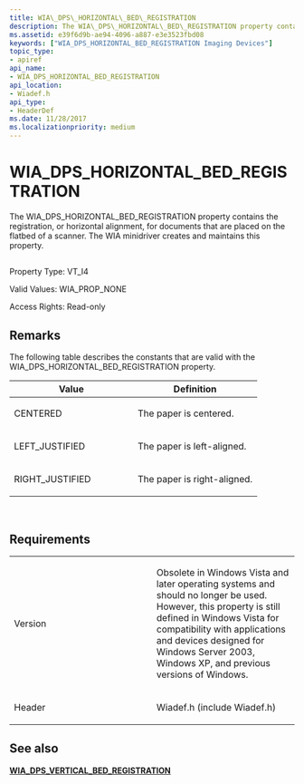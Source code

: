 ```yaml
---
title: WIA\_DPS\_HORIZONTAL\_BED\_REGISTRATION
description: The WIA\_DPS\_HORIZONTAL\_BED\_REGISTRATION property contains the registration, or horizontal alignment, for documents that are placed on the flatbed of a scanner. The WIA minidriver creates and maintains this property.
ms.assetid: e39f6d9b-ae94-4096-a887-e3e3523fbd08
keywords: ["WIA_DPS_HORIZONTAL_BED_REGISTRATION Imaging Devices"]
topic_type:
- apiref
api_name:
- WIA_DPS_HORIZONTAL_BED_REGISTRATION
api_location:
- Wiadef.h
api_type:
- HeaderDef
ms.date: 11/28/2017
ms.localizationpriority: medium
---
```


# WIA\_DPS\_HORIZONTAL\_BED\_REGISTRATION


The WIA\_DPS\_HORIZONTAL\_BED\_REGISTRATION property contains the registration, or horizontal alignment, for documents that are placed on the flatbed of a scanner. The WIA minidriver creates and maintains this property.

## <span id="ddk_wia_dps_horizontal_bed_registration_si"></span><span id="DDK_WIA_DPS_HORIZONTAL_BED_REGISTRATION_SI"></span>


Property Type: VT\_I4

Valid Values: WIA\_PROP\_NONE

Access Rights: Read-only

Remarks
-------

The following table describes the constants that are valid with the WIA\_DPS\_HORIZONTAL\_BED\_REGISTRATION property.

<table>
<colgroup>
<col width="50%" />
<col width="50%" />
</colgroup>
<thead>
<tr class="header">
<th>Value</th>
<th>Definition</th>
</tr>
</thead>
<tbody>
<tr class="odd">
<td><p>CENTERED</p></td>
<td><p>The paper is centered.</p></td>
</tr>
<tr class="even">
<td><p>LEFT_JUSTIFIED</p></td>
<td><p>The paper is left-aligned.</p></td>
</tr>
<tr class="odd">
<td><p>RIGHT_JUSTIFIED</p></td>
<td><p>The paper is right-aligned.</p></td>
</tr>
</tbody>
</table>

 

Requirements
------------

<table>
<colgroup>
<col width="50%" />
<col width="50%" />
</colgroup>
<tbody>
<tr class="odd">
<td><p>Version</p></td>
<td><p>Obsolete in Windows Vista and later operating systems and should no longer be used. However, this property is still defined in Windows Vista for compatibility with applications and devices designed for Windows Server 2003, Windows XP, and previous versions of Windows.</p></td>
</tr>
<tr class="even">
<td><p>Header</p></td>
<td>Wiadef.h (include Wiadef.h)</td>
</tr>
</tbody>
</table>

## See also


[**WIA\_DPS\_VERTICAL\_BED\_REGISTRATION**](wia-dps-vertical-bed-registration.md)

 

 






